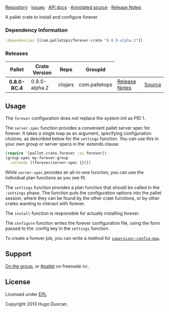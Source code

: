 [Repository](https://github.com/pallet/forever-crate) &#xb7;
[Issues](https://github.com/pallet/forever-crate/issues) &#xb7;
[API docs](http://palletops.com/forever-crate/0.8/api) &#xb7;
[Annotated source](http://palletops.com/forever-crate/0.8/annotated/uberdoc.html) &#xb7;
[Release Notes](https://github.com/pallet/forever-crate/blob/develop/ReleaseNotes.md)

A pallet crate to install and configure forever.

### Dependency Information

```clj
:dependencies [[com.palletops/forever-crate "0.8.0-alpha.2"]]
```

### Releases

<table>
<thead>
  <tr><th>Pallet</th><th>Crate Version</th><th>Repo</th><th>GroupId</th></tr>
</thead>
<tbody>
  <tr>
    <th>0.8.0-RC.4</th>
    <td>0.8.0-alpha.2</td>
    <td>clojars</td>
    <td>com.palletops</td>
    <td><a href='https://github.com/pallet/forever-crate/blob/0.8.0-alpha.2/ReleaseNotes.md'>Release Notes</a></td>
    <td><a href='https://github.com/pallet/forever-crate/blob/0.8.0-alpha.2/'>Source</a></td>
  </tr>
</tbody>
</table>

## Usage

The `forever` configuration does not replace the system init as PID 1.

The `server-spec` function provides a convenient pallet server spec for
forever.  It takes a single map as an argument, specifying configuration
choices, as described below for the `settings` function.  You can use this
in your own group or server specs in the :extends clause.

```clj
(require '[pallet.crate.forever :as forever])
(group-spec my-forever-group
  :extends [(forever/server-spec {})])
```

While `server-spec` provides an all-in-one function, you can use the individual
plan functions as you see fit.

The `settings` function provides a plan function that should be called in the
`:settings` phase.  The function puts the configuration options into the pallet
session, where they can be found by the other crate functions, or by other
crates wanting to interact with forever.

The `install` function is responsible for actually installing forever.

The `configure` function writes the forever configuration file, using the form
passed to the :config key in the `settings` function.

To create a forever job, you can write a method for
[`supervisor-config-map`](http://palletops.com/api/0.8/pallet.crate.service.html#var-supervisor-config-map).

## Support

[On the group](http://groups.google.com/group/pallet-clj), or
[#pallet](http://webchat.freenode.net/?channels=#pallet) on freenode irc.

## License

Licensed under [EPL](http://www.eclipse.org/legal/epl-v10.html)

Copyright 2013 Hugo Duncan.
